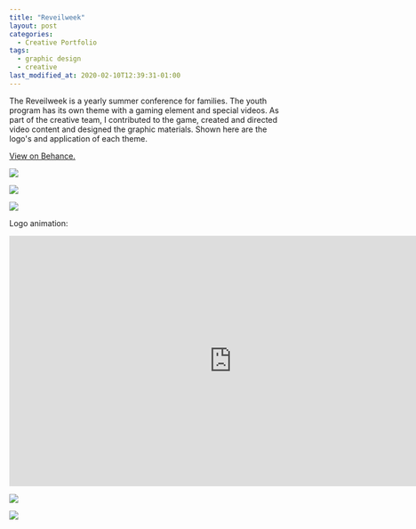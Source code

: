 ```yaml
---
title: "Reveilweek"
layout: post
categories:
  - Creative Portfolio
tags:
  - graphic design
  - creative
last_modified_at: 2020-02-10T12:39:31-01:00
---
```


The Reveilweek is a yearly summer conference for families. The youth program has its own theme with a gaming element and special videos. As part of the creative team, I contributed to the game, created and directed video content and designed the graphic materials. Shown here are the logo's and application of each theme.

[View on Behance.](https://www.behance.net/gallery/46658455/Reveilweek)

![](https://pro2-bar-s3-cdn-cf6.myportfolio.com/1526bf775aea4708701ddfe21e6f0983/0179e2500e0ffa781631fe85_rw_1200.jpg?h=4a2b9b75f2dc4cc09899b2179c256276)

![](https://pro2-bar-s3-cdn-cf5.myportfolio.com/1526bf775aea4708701ddfe21e6f0983/6c3ad075b1fb330e865995ee_rw_1200.jpg?h=8f53697a9512c4a265bd6957a5bf94ee)

![](https://pro2-bar-s3-cdn-cf4.myportfolio.com/1526bf775aea4708701ddfe21e6f0983/f4c29cf9499c148b7c54e47b_rw_1920.jpg?h=8e72cca1d230254875fe47d0a69b3625)

Logo animation:
<iframe src="https://player.vimeo.com/video/196871262" frameborder="0" webkitallowfullscreen mozallowfullscreen allowfullscreen style="width:800px; height:450px;" class="embed-content"></iframe>

![](https://pro2-bar-s3-cdn-cf.myportfolio.com/1526bf775aea4708701ddfe21e6f0983/b1264e718b34c3ee2de1ee17_rw_1920.jpg?h=3a347dbc2db073f6f50c83d04dc7a3b7)

![](https://pro2-bar-s3-cdn-cf5.myportfolio.com/1526bf775aea4708701ddfe21e6f0983/6c346f4a17339db21e4e0378_rw_1920.jpg?h=d9752bea36f19b0dc1bb4dec40e8bd7a)